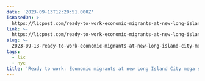 ```yaml
---
date: '2023-09-13T12:20:51.000Z'
isBasedOn: >-
  https://licpost.com/ready-to-work-economic-migrants-at-new-long-island-city-mega-shelter-waiting-on-permits-to-get-jobs
link: >-
  https://licpost.com/ready-to-work-economic-migrants-at-new-long-island-city-mega-shelter-waiting-on-permits-to-get-jobs
slug: >-
  2023-09-13-ready-to-work-economic-migrants-at-new-long-island-city-mega-shelter-waiti
tags:
  - lic
  - nyc
title: 'Ready to work: Economic migrants at new Long Island City mega shelter waiti'
---
```


